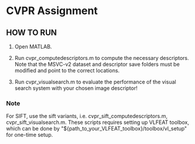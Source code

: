 # CVPR Assignment

## HOW TO RUN

1.  Open MATLAB.

2.  Run cvpr_computedescriptors.m to compute the necessary descriptors. Note that the MSVC-v2 dataset and descriptor save folders must be modified and point to the correct locations.

3. Run cvpr_visualsearch.m to evaluate the performance of the visual search system with your chosen image descriptor!

### Note
For SIFT, use the sift variants, i.e. cvpr_sift_computedescriptors.m, cvpr_sift_visualsearch.m. These scripts requires setting up VLFEAT toolbox, which can be done by "${path_to_your_VLFEAT_toolbox}/toolbox/vl_setup" for one-time setup.
